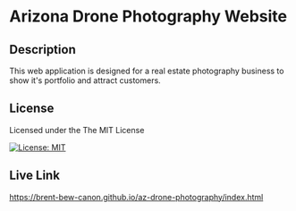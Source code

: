 # Arizona Drone Photography Website

## Description
This web application is designed for a real estate photography business to show it's portfolio and attract customers.

## License
Licensed under the The MIT License    
          
[![License: MIT](https://img.shields.io/badge/License-MIT-yellow.svg)](https://opensource.org/licenses/MIT)
  

## Live Link
https://brent-bew-canon.github.io/az-drone-photography/index.html
                      